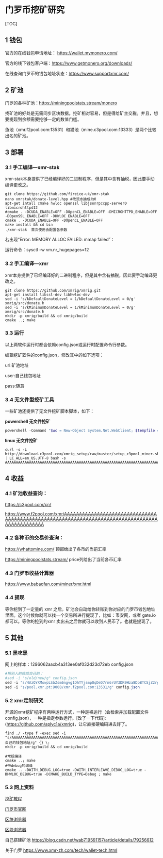 # 门罗币挖矿研究

[TOC]

## 1 钱包

官方的在线钱包申请地址： https://wallet.mymonero.com/

官方的线下钱包客户端：https://www.getmonero.org/downloads/

在线查询门罗币的钱包地址状态：https://www.supportxmr.com/


## 2 矿池

门罗的各种矿池：https://miningpoolstats.stream/monero

找矿池的好处是无需同步区块数据，挖矿相对容易，但是得给矿主交税。并且，想要提现到余额需要挖够一定的数值门槛。

鱼池（xmr.f2pool.com:13531）和猫池（mine.c3pool.com:13333）是两个比较出名的矿池。

## 3 部署

### 3.1 手工编译—xmr-stak

xmr-stak本身提供了已经编译好的二进制程序，但是其中含有抽税，因此要手动编译更改之。

```shell
git clone https://github.com/fireice-uk/xmr-stak
nano xmrstak/donate-level.hpp #改流水抽成为0
apt-get intall cmake hwloc openssl libjsonrpccpp-server0 libmicrohttpd12
#cmake . -DCUDA_ENABLE=OFF -DOpenCL_ENABLE=OFF -DMICROHTTPD_ENABLE=OFF -DOpenSSL_ENABLE=OFF -DHWLOC_ENABLE=OFF
cmake . -DCUDA_ENABLE=OFF -DOpenCL_ENABLE=OFF 
make install && cd bin
./xmr-stak  首次使用会配置各参数
```

若出现“Error: MEMORY ALLOC FAILED: mmap failed”：

运行命令：sysctl -w vm.nr_hugepages=12

### 3.2 手工编译—xmr

xmr本身提供了已经编译好的二进制程序，但是其中含有抽税，因此要手动编译更改之。

```shell
git clone https://github.com/xmrig/xmrig.git
apt-get install libssl-dev libhwloc-dev
sed -i 's/kDefaultDonateLevel = 1/kDefaultDonateLevel = 0/g' xmrig/src/donate.h
sed -i 's/kMinimumDonateLevel = 1/kMinimumDonateLevel = 0/g' xmrig/src/donate.h
mkdir -p xmrig/build && cd xmrig/build
cmake ..; make
```

### 3.3 运行

以上两软件运行时都会依赖config.json或运行时配置命令行参数。

编辑挖矿软件的config.json，修改其中的如下选项：

url:矿池地址

user:自己钱包地址

pass:随意

### 3.4 无文件型挖矿工具

一些矿池还提供了无文件挖矿脚本脚本，如下：

**powershell 无文件挖矿**

```powershell
powershell -Command "$wc = New-Object System.Net.WebClient; $tempfile = [System.IO.Path]::GetTempFileName(); $tempfile += '.bat'; $wc.DownloadFile('http://download.c3pool.com/xmrig_setup/raw/master/setup_c3pool_miner.bat', $tempfile); & $tempfile AAAAAAAAAAAAAAAAAAAAAAAAAAAAAAAAAAAAAAAAAAAAAAAAAAAAAAAAAAAAAAAAAAAAAAAAAAAAAAAAAAAAAAAAAAAAAAA; Remove-Item -Force $tempfile"
```

**linux 无文件挖矿**

```shell
curl -s -L http://download.c3pool.com/xmrig_setup/raw/master/setup_c3pool_miner.sh | LC_ALL=en_US.UTF-8 bash -s AAAAAAAAAAAAAAAAAAAAAAAAAAAAAAAAAAAAAAAAAAAAAAAAAAAAAAAAAAAAAAAAAAAAAAAAAAAAAAAAAAAAAAAAAAAAAAA
```



## 4 收益

### 4.1 矿池收益查询：

https://c3pool.com/cn/

https://www.f2pool.com/xmr/AAAAAAAAAAAAAAAAAAAAAAAAAAAAAAAAAAAAAAAAAAAAAAAAAAAAAAAAAAAAAAAAAAAAAAAAAAAAAAAAAAAAAAAAAAAAAAA

### 4.2 各种币的交易价查询：

https://whattomine.com/		   顶部给出了各币的当前汇率

https://miningpoolstats.stream/   price列给出了当前各币汇率

### 4.3 门罗币收益计算器

https://www.babaofan.com/miner/xmr.html

### 4.4 提现

等你挖到了一定量的 xmr 之后，矿池会自动给你转账到你对应的门罗币钱包地址里面。这个时候你就可以找一个交易所进行提现了，比如：币安网，或者 gate.io 都可以。等你的挖到的xmr 卖出去之后你就可以收到人民币了。也就是提现了。

## 5 其他

### 5.1 黑吃黑

网上的样本：1296062aacb4a313ee0af032d23d72eb  config.json

```powershell
#把别人的换成自己的：
#sed -i "s/old/new/g" config.json
sed -i "s/4AzQYXMowpLSbZsm6ngvg1DhTYjsmp8qDeD7rm6rUY3DK9Hza8DpBTCSjZ2rgrTM3RdqnpUZRP8nqWtf923P7urB4QgQfp7/AAAAAAAAAAAAAAAAAAAAAAAAAAAAAAAAAAAAAAAAAAAAAAAAAAAAAAAAAAAAAAAAAAAAAAAAAAAAAAAAAAAAAAAAAAAAAAA/g" config.json
sed -i "s/pool.xmr.pt:9000/xmr.f2pool.com:13531/g" config.json
```
### 5.2 xmr定制研究

开源的xmr挖矿程序有两种运行方式，一种是裸运行（会检索并加载配置文件config.json），一种是指定参数运行。[改了一下代码]: (https://github.com/aplyc1a/xmrig)，让它直接硬编码进去好了。

```shell
find ./ -type f -exec sed -i "s/AAAAAAAAAAAAAAAAAAAAAAAAAAAAAAAAAAAAAAAAAAAAAAAAAAAAAAAAAAAAAAAAAAAAAAAAAAAAAAAAAAAAAAAAAAAAAAA/自己的钱包地址/g" {} \;
mkdir -p xmrig/build && cd xmrig/build

#常规编译
cmake ..; make
#带debug的编译
cmake .. -DWITH_DEBUG_LOG=true -DWITH_INTERLEAVE_DEBUG_LOG=true -DHWLOC_DEBUG=true -DCMAKE_BUILD_TYPE=Debug ; make
```
### 5.3 网上资料

[挖矿教程](https://blog.f2pool.com/zh/mining-tutorial/xmr)

[门罗币官网](https://getmonero.org/)

[区块浏览器](https://xmrchain.net/)

[区块浏览器](https://moneroblocks.info/)

自己搭建矿池 https://blog.csdn.net/wab719591157/article/details/79256612

关于门罗  https://www.xmr-zh.com/tech/wallet-tech.html